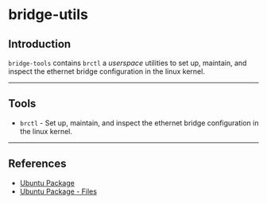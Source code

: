 # bridge-utils

## Introduction

`bridge-tools` contains `brctl` a _userspace_ utilities to set up, maintain, and inspect the ethernet bridge configuration in the linux kernel.

---

## Tools

* `brctl` - Set up, maintain, and inspect the ethernet bridge configuration in the linux kernel.

---

## References

* [Ubuntu Package](https://packages.ubuntu.com/cosmic/bridge-utils)
* [Ubuntu Package - Files](https://packages.ubuntu.com/cosmic/amd64/bridge-utils/filelist)
